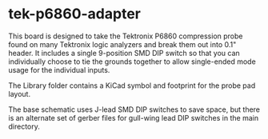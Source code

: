 # tek-p6860-adapter

This board is designed to take the Tektronix P6860 compression probe found on many Tektronix logic analyzers and break them out into 0.1" header. It includes a single 9-position SMD DIP switch so that you can individually choose to tie the grounds together to allow single-ended mode usage for the individual inputs. 

The Library folder contains a KiCad symbol and footprint for the probe pad layout.

The base schematic uses J-lead SMD DIP switches to save space, but there is an alternate set of gerber files for gull-wing lead DIP switches in the main directory. 
